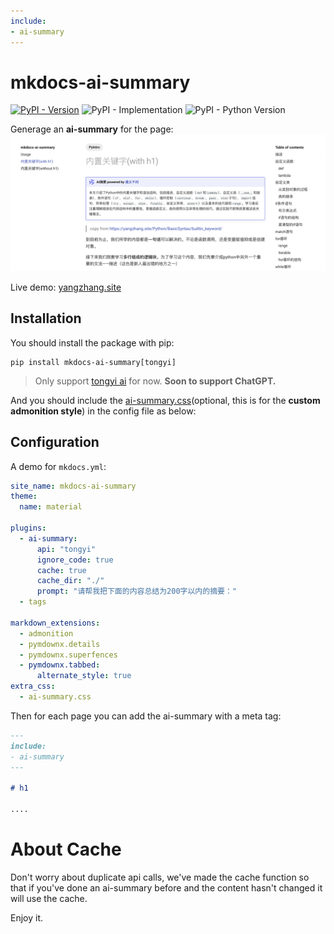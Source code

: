```yaml
---
include:
- ai-summary
---
```

# mkdocs-ai-summary

[![PyPI - Version](https://img.shields.io/pypi/v/mkdocs-ai-summary)](https://pypi.org/project/mkdocs-ai-summary/)
![PyPI - Implementation](https://img.shields.io/pypi/implementation/mkdocs-ai-summary)
![PyPI - Python Version](https://img.shields.io/pypi/pyversions/mkdocs-ai-summary)

Generage an **ai-summary** for the page:
![](assets/2024-05-22-22-00-32.png)

Live demo: [yangzhang.site](https://yangzhang.site)

## Installation

You should install the package with pip:
```
pip install mkdocs-ai-summary[tongyi]
```

> Only support [tongyi ai](https://tongyi.aliyun.com/) for now. **Soon to support ChatGPT.**

And you should include the [ai-summary.css](./ai-summary.css)(optional, this is for the **custom admonition style**) in the config file as below:

## Configuration

A demo for `mkdocs.yml`:

```yml
site_name: mkdocs-ai-summary
theme:
  name: material

plugins:
  - ai-summary:
      api: "tongyi"
      ignore_code: true
      cache: true
      cache_dir: "./"
      prompt: "请帮我把下面的内容总结为200字以内的摘要："
  - tags

markdown_extensions:
  - admonition
  - pymdownx.details
  - pymdownx.superfences
  - pymdownx.tabbed:
      alternate_style: true 
extra_css:
  - ai-summary.css
```

Then for each page you can add the ai-summary with a meta tag:
```markdown
---
include:
- ai-summary
---

# h1

....
```

# About Cache

Don't worry about duplicate api calls, we've made the cache function so that if you've done an ai-summary before and the content hasn't changed it will use the cache.

Enjoy it.